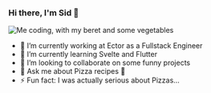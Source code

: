 ### Hi there, I'm Sid 👋

<!--
**sidbentifraouine/sidbentifraouine** is a ✨ _special_ ✨ repository because its `README.md` (this file) appears on your GitHub profile.

Here are some ideas to get you started:



- 🔭 I’m currently working at Ector as a Fullstack Engineer
- 🌱 I’m currently learning Svelte and Flutter
- 👯 I’m looking to collaborate on some funny projects
- 🤔 I’m looking for help with ...
- 💬 Ask me about Pizza recipes 🍕
- 📫 How to reach me: ...
- 😄 Pronouns: ...
- ⚡ Fun fact: I was actually serious about Pizzas…
-->

![Me coding, with my beret and some vegetables](https://github.com/sidbentifraouine/sidbentifraouine/blob/master/coding.svg)


- 🔭 I’m currently working at Ector as a Fullstack Engineer
- 🌱 I’m currently learning Svelte and Flutter
- 👯 I’m looking to collaborate on some funny projects
- 💬 Ask me about Pizza recipes 🍕
- ⚡ Fun fact: I was actually serious about Pizzas…
